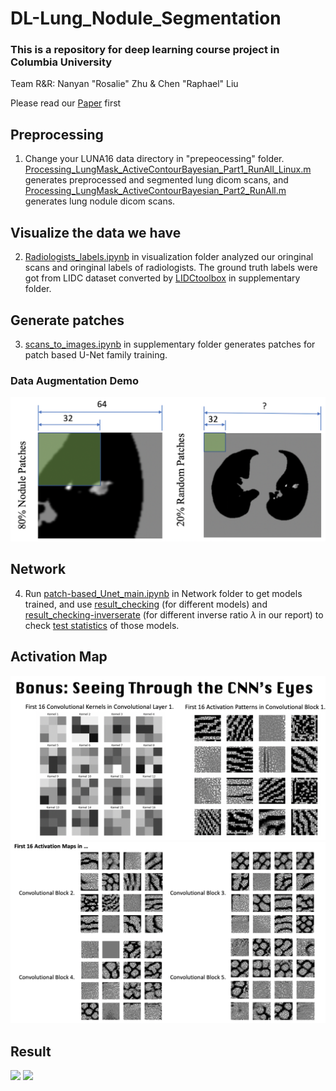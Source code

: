 # DL-Lung_Nodule_Segmentation
### This is a repository for deep learning course project in Columbia University

Team R&R: Nanyan "Rosalie" Zhu & Chen "Raphael" Liu 

Please read our [Paper](https://github.com/RosalieZhu/DL-Lung_Nodule_Segmentation/blob/master/End-to-End%20Lung%20Nodule%20Segmentation%20and%20Visualization%20in%20Computed%20Tomography%20using%20Attention%20U-Net.pdf) first

## Preprocessing
1. Change your LUNA16 data directory in "prepeocessing" folder. [Processing_LungMask_ActiveContourBayesian_Part1_RunAll_Linux.m](https://github.com/RosalieZhu/DL-Lung_Nodule_Segmentation/blob/master/ActivateContour%2BBayesianPreprocessing/Processing_LungMask_ActiveContourBayesian_Part1_RunAll_Linux.m) generates preprocessed and segmented lung dicom scans, and [Processing_LungMask_ActiveContourBayesian_Part2_RunAll.m](https://github.com/RosalieZhu/DL-Lung_Nodule_Segmentation/blob/master/ActivateContour%2BBayesianPreprocessing/Processing_LungMask_ActiveContourBayesian_Part2_RunAll.m) generates lung nodule dicom scans.

## Visualize the data we have
2. [Radiologists_labels.ipynb](https://github.com/RosalieZhu/DL-Lung_Nodule_Segmentation/blob/master/visulization/Radiologists_labels.ipynb) in visualization folder analyzed our oringinal scans and oringinal labels of radiologists. The ground truth labels were got from LIDC dataset converted by [LIDCtoolbox](https://github.com/RosalieZhu/DL-Lung_Nodule_Segmentation/tree/master/Supplementary/LIDCToolbox) in supplementary folder.

## Generate patches
3. [scans_to_images.ipynb](https://github.com/RosalieZhu/DL-Lung_Nodule_Segmentation/blob/master/Supplementary/scans_to_images.ipynb) in supplementary folder generates patches for patch based U-Net family training.
### Data Augmentation Demo
![](https://github.com/RosalieZhu/DL-Lung_Nodule_Segmentation/blob/master/Fig/Data_augmentation.png)

## Network
4. Run [patch-based_Unet_main.ipynb](https://github.com/RosalieZhu/DL-Lung_Nodule_Segmentation/blob/master/Network/patch-based_Unet_main.ipynb) in Network folder to get models trained, and use [result_checking](https://github.com/RosalieZhu/DL-Lung_Nodule_Segmentation/blob/master/visulization/result_checking) (for different models) and [result_checking-inverserate](https://github.com/RosalieZhu/DL-Lung_Nodule_Segmentation/blob/master/visulization/result_checking-inverserate) (for different inverse ratio $\lambda$ in our report) to check [test statistics](https://github.com/RosalieZhu/DL-Lung_Nodule_Segmentation/blob/master/visulization/result_plot.ipynb) of those models.

## Activation Map

![](https://github.com/RosalieZhu/DL-Lung_Nodule_Segmentation/blob/master/Fig/layer1_filters.png)
![](https://github.com/RosalieZhu/DL-Lung_Nodule_Segmentation/blob/master/Fig/Activation_maps.png)

## Result
![](lung-segmented.gif)          ![](Seg_result.gif)


